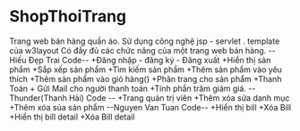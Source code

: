 # ShopThoiTrang
Trang web bán hàng quần áo.
Sử dụng công nghệ jsp - servlet . template của w3layout
Có đầy đủ các chức năng của một trang web bán hàng.
--Hiếu Đẹp Trai Code--
+Đăng nhập - đăng ký - Đăng xuất
+Hiển thị sản phẩm
+Sắp xếp sản phẩm
+Tìm kiếm sản phẩm
+Thêm sản phẩm vào yêu thích
+Thêm sản phẩm vào giỏ hàng()
+Phân trang cho sản phẩm
+Thanh Toán + Gửi Mail cho người thanh toán
+Tính phần trăm giảm giá.
--Thunder(Thanh Hải) Code -- 
+Trang quản trị viên
+Thêm xóa sửa danh mục
+Thêm xóa sủa sản phẩm
--Nguyen Van Tuan Code--
+Hiển thị bill
+Xóa Bill
+Hiển thị bill detail
+Xóa Bill detail

